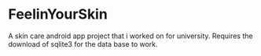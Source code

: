 # FeelinYourSkin
A skin care android app project that i worked on for university.
Requires the download of sqlite3 for the data base to work.
